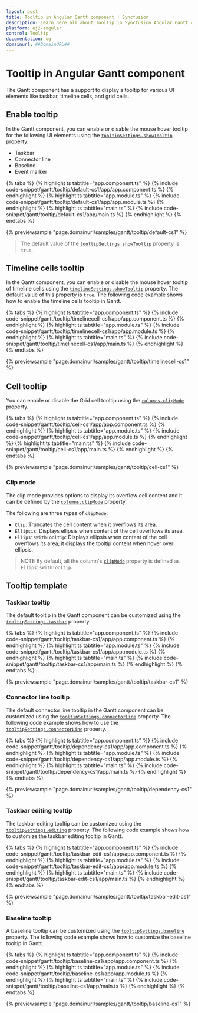 ```yaml
---
layout: post
title: Tooltip in Angular Gantt component | Syncfusion
description: Learn here all about Tooltip in Syncfusion Angular Gantt component of Syncfusion Essential JS 2 and more.
platform: ej2-angular
control: Tooltip 
documentation: ug
domainurl: ##DomainURL##
---
```


# Tooltip in Angular Gantt component

The Gantt component has a support to display a tooltip for various UI elements like taskbar, timeline cells, and grid cells.

## Enable tooltip

In the Gantt component, you can enable or disable the mouse hover tooltip for the following UI elements using the [`tooltipSettings.showTooltip`](https://ej2.syncfusion.com/angular/documentation/api/gantt/tooltipSettings/#showtooltip) property:

* Taskbar
* Connector line
* Baseline
* Event marker

{% tabs %}
{% highlight ts tabtitle="app.component.ts" %}
{% include code-snippet/gantt/tooltip/default-cs1/app/app.component.ts %}
{% endhighlight %}
{% highlight ts tabtitle="app.module.ts" %}
{% include code-snippet/gantt/tooltip/default-cs1/app/app.module.ts %}
{% endhighlight %}
{% highlight ts tabtitle="main.ts" %}
{% include code-snippet/gantt/tooltip/default-cs1/app/main.ts %}
{% endhighlight %}
{% endtabs %}
  
{% previewsample "page.domainurl/samples/gantt/tooltip/default-cs1" %}

> The default value of the [`tooltipSettings.showTooltip`](https://ej2.syncfusion.com/angular/documentation/api/gantt/tooltipSettings/#showtooltip) property is `true`.

## Timeline cells tooltip

In the Gantt component, you can enable or disable the mouse hover tooltip of timeline cells using the [`timelineSettings.showTooltip`](https://ej2.syncfusion.com/angular/documentation/api/gantt/timelineSettings/#showtooltip) property. The default value of this property is `true`. The following code example shows how to enable the timeline cells tooltip in Gantt.

{% tabs %}
{% highlight ts tabtitle="app.component.ts" %}
{% include code-snippet/gantt/tooltip/timelinecell-cs1/app/app.component.ts %}
{% endhighlight %}
{% highlight ts tabtitle="app.module.ts" %}
{% include code-snippet/gantt/tooltip/timelinecell-cs1/app/app.module.ts %}
{% endhighlight %}
{% highlight ts tabtitle="main.ts" %}
{% include code-snippet/gantt/tooltip/timelinecell-cs1/app/main.ts %}
{% endhighlight %}
{% endtabs %}
  
{% previewsample "page.domainurl/samples/gantt/tooltip/timelinecell-cs1" %}

## Cell tooltip

You can enable or disable the Grid cell tooltip using the [`columns.clipMode`](https://ej2.syncfusion.com/angular/documentation/api/gantt/column/#clipmode) property.

{% tabs %}
{% highlight ts tabtitle="app.component.ts" %}
{% include code-snippet/gantt/tooltip/cell-cs1/app/app.component.ts %}
{% endhighlight %}
{% highlight ts tabtitle="app.module.ts" %}
{% include code-snippet/gantt/tooltip/cell-cs1/app/app.module.ts %}
{% endhighlight %}
{% highlight ts tabtitle="main.ts" %}
{% include code-snippet/gantt/tooltip/cell-cs1/app/main.ts %}
{% endhighlight %}
{% endtabs %}
  
{% previewsample "page.domainurl/samples/gantt/tooltip/cell-cs1" %}

### Clip mode

The clip mode provides options to display its overflow cell content and it can be defined by the [`columns.clipMode`](https://ej2.syncfusion.com/angular/documentation/api/gantt/column/#clipmode) property.

The following are three types of `clipMode`:

* `Clip`: Truncates the cell content when it overflows its area.
* `Ellipsis`: Displays ellipsis when content of the cell overflows its area.
* `EllipsisWithTooltip`: Displays ellipsis when content of the cell overflows its area; it displays the tooltip content when hover over ellipsis.

> NOTE
> By default, all the column's [`clipMode`](https://ej2.syncfusion.com/angular/documentation/api/gantt/column/#clipmode) property is defined as `EllipsisWithTooltip`.

## Tooltip template

### Taskbar tooltip

The default tooltip in the Gantt component can be customized using the [`tooltipSettings.taskbar`](https://ej2.syncfusion.com/angular/documentation/api/gantt/tooltipSettings/#taskbar) property.

{% tabs %}
{% highlight ts tabtitle="app.component.ts" %}
{% include code-snippet/gantt/tooltip/taskbar-cs1/app/app.component.ts %}
{% endhighlight %}
{% highlight ts tabtitle="app.module.ts" %}
{% include code-snippet/gantt/tooltip/taskbar-cs1/app/app.module.ts %}
{% endhighlight %}
{% highlight ts tabtitle="main.ts" %}
{% include code-snippet/gantt/tooltip/taskbar-cs1/app/main.ts %}
{% endhighlight %}
{% endtabs %}
  
{% previewsample "page.domainurl/samples/gantt/tooltip/taskbar-cs1" %}

### Connector line tooltip

The default connector line tooltip in the Gantt component can be customized using the [`tooltipSettings.connectorLine`](https://ej2.syncfusion.com/angular/documentation/api/gantt/tooltipSettings/#connectorline) property. The following code example shows how to use the [`tooltipSettings.connectorLine`](https://ej2.syncfusion.com/angular/documentation/api/gantt/tooltipSettings/#connectorline) property.

{% tabs %}
{% highlight ts tabtitle="app.component.ts" %}
{% include code-snippet/gantt/tooltip/dependency-cs1/app/app.component.ts %}
{% endhighlight %}
{% highlight ts tabtitle="app.module.ts" %}
{% include code-snippet/gantt/tooltip/dependency-cs1/app/app.module.ts %}
{% endhighlight %}
{% highlight ts tabtitle="main.ts" %}
{% include code-snippet/gantt/tooltip/dependency-cs1/app/main.ts %}
{% endhighlight %}
{% endtabs %}
  
{% previewsample "page.domainurl/samples/gantt/tooltip/dependency-cs1" %}

### Taskbar editing tooltip

The taskbar editing tooltip can be customized using the [`tooltipSettings.editing`](https://ej2.syncfusion.com/angular/documentation/api/gantt/tooltipSettings/#editing) property. The following code example shows how to customize the taskbar editing tooltip in Gantt.

{% tabs %}
{% highlight ts tabtitle="app.component.ts" %}
{% include code-snippet/gantt/tooltip/taskbar-edit-cs1/app/app.component.ts %}
{% endhighlight %}
{% highlight ts tabtitle="app.module.ts" %}
{% include code-snippet/gantt/tooltip/taskbar-edit-cs1/app/app.module.ts %}
{% endhighlight %}
{% highlight ts tabtitle="main.ts" %}
{% include code-snippet/gantt/tooltip/taskbar-edit-cs1/app/main.ts %}
{% endhighlight %}
{% endtabs %}
  
{% previewsample "page.domainurl/samples/gantt/tooltip/taskbar-edit-cs1" %}

### Baseline tooltip

A baseline tooltip can be customized using the [`tooltipSettings.baseline`](https://ej2.syncfusion.com/angular/documentation/api/gantt/tooltipSettings/#baseline) property. The following code example shows how to customize the baseline tooltip in Gantt.

{% tabs %}
{% highlight ts tabtitle="app.component.ts" %}
{% include code-snippet/gantt/tooltip/baseline-cs1/app/app.component.ts %}
{% endhighlight %}
{% highlight ts tabtitle="app.module.ts" %}
{% include code-snippet/gantt/tooltip/baseline-cs1/app/app.module.ts %}
{% endhighlight %}
{% highlight ts tabtitle="main.ts" %}
{% include code-snippet/gantt/tooltip/baseline-cs1/app/main.ts %}
{% endhighlight %}
{% endtabs %}
  
{% previewsample "page.domainurl/samples/gantt/tooltip/baseline-cs1" %}